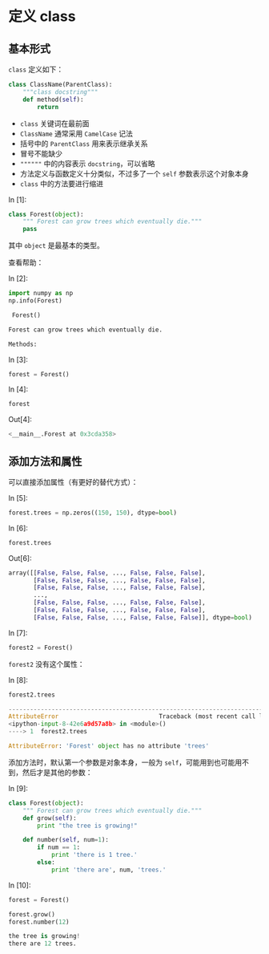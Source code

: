 # 定义 class

## 基本形式

`class` 定义如下：

```py
class ClassName(ParentClass):
    """class docstring"""
    def method(self):
        return

```

*   `class` 关键词在最前面
*   `ClassName` 通常采用 `CamelCase` 记法
*   括号中的 `ParentClass` 用来表示继承关系
*   冒号不能缺少
*   `""""""` 中的内容表示 `docstring`，可以省略
*   方法定义与函数定义十分类似，不过多了一个 `self` 参数表示这个对象本身
*   `class` 中的方法要进行缩进

In [1]:

```py
class Forest(object):
    """ Forest can grow trees which eventually die."""
    pass

```

其中 `object` 是最基本的类型。

查看帮助：

In [2]:

```py
import numpy as np
np.info(Forest)

```

```py
 Forest()

Forest can grow trees which eventually die.

Methods:

```

In [3]:

```py
forest = Forest()

```

In [4]:

```py
forest

```

Out[4]:

```py
<__main__.Forest at 0x3cda358>
```

## 添加方法和属性

可以直接添加属性（有更好的替代方式）：

In [5]:

```py
forest.trees = np.zeros((150, 150), dtype=bool)

```

In [6]:

```py
forest.trees

```

Out[6]:

```py
array([[False, False, False, ..., False, False, False],
       [False, False, False, ..., False, False, False],
       [False, False, False, ..., False, False, False],
       ..., 
       [False, False, False, ..., False, False, False],
       [False, False, False, ..., False, False, False],
       [False, False, False, ..., False, False, False]], dtype=bool)
```

In [7]:

```py
forest2 = Forest()

```

`forest2` 没有这个属性：

In [8]:

```py
forest2.trees

```

```py
---------------------------------------------------------------------------
AttributeError                            Traceback (most recent call last)
<ipython-input-8-42e6a9d57a8b> in <module>()
----> 1  forest2.trees

AttributeError: 'Forest' object has no attribute 'trees'
```

添加方法时，默认第一个参数是对象本身，一般为 `self`，可能用到也可能用不到，然后才是其他的参数：

In [9]:

```py
class Forest(object):
    """ Forest can grow trees which eventually die."""
    def grow(self):
        print "the tree is growing!"

    def number(self, num=1):
        if num == 1:
            print 'there is 1 tree.'
        else:
            print 'there are', num, 'trees.'

```

In [10]:

```py
forest = Forest()

forest.grow()
forest.number(12)

```

```py
the tree is growing!
there are 12 trees.

```